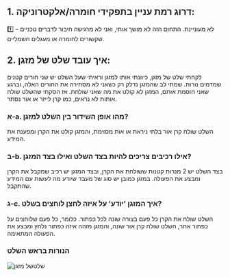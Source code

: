 
## 1. דרוג רמת עניין בתפקידי חומרה/אלקטרוניקה:
1️⃣ – לא מעוניינת. התחום הזה לא מושך אותי, ואני לא מרגישה חיבור לדברים טכניים שקשורים לחומרה או מעגלים חשמליים.

## 2. איך עובד שלט של מזגן:
לקחתי שלט של מזגן, כיוונתי אותו למזגן וראיתי שעל השלט יש שני חורים קטנים שמדמים נורות. שמתי לב שהמזגן נדלק רק כשאני לא מסתירה את החורים האלה, וברגע שאני חוסמת אותם, המזגן לא קולט את מה שאני שולחת.
אז הסקתי שהשלט שולח אותות לא נראים, כמו קרן לייזר או אור נסתר.

### א-a. מהו אופן השידור בין השלט למזגן?
השלט שולח קרן אור בלתי ניראת או אות מסוימת, והמזגן קולט את הקרן ומפענח את המידע.

### ב-b. אילו רכיבים צריכים להיות בצד השלט ואילו בצד המזגן?
בצד השלט יש 2 מנרות קטנות ששולחת את הקרן, ובצד המזגן יש רכיב שמקבל את הקרן ומבצע את הפעולה. במזגן כמובן יש סוג של מעבד שיודע מה לעשות עם המידע שהתקבל.

### ג-c. איך המזגן 'יודע' על איזה לחצן לוחצים בשלט?
השלט שולח את הקרן כל פעם בצורה שונה לכל כפתור. כלומר, כל פעם שלוחצים על כפתור אחר, השלט שולח קרן אור שונה, והמזגן מזהה איזה כפתור נלחץ ומבצע את הפעולה המתאימה.

### הנורות בראש השלט
![שלטשל מזגן](https://github.com/user-attachments/assets/7c23243d-9a8c-4758-ae4d-62810b357f94)
